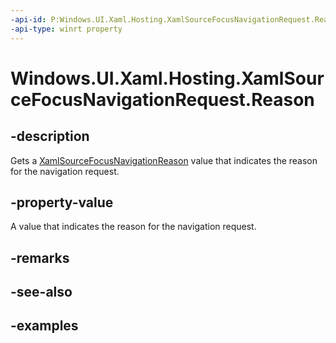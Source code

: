 ```yaml
---
-api-id: P:Windows.UI.Xaml.Hosting.XamlSourceFocusNavigationRequest.Reason
-api-type: winrt property
---
```


<!-- Property syntax.
public XamlSourceFocusNavigationReason Reason { get; }
-->

# Windows.UI.Xaml.Hosting.XamlSourceFocusNavigationRequest.Reason

## -description
Gets a [XamlSourceFocusNavigationReason](xamlsourcefocusnavigationreason.md) value that indicates the reason for the navigation request.

## -property-value
A value that indicates the reason for the navigation request. 

## -remarks

## -see-also

## -examples
